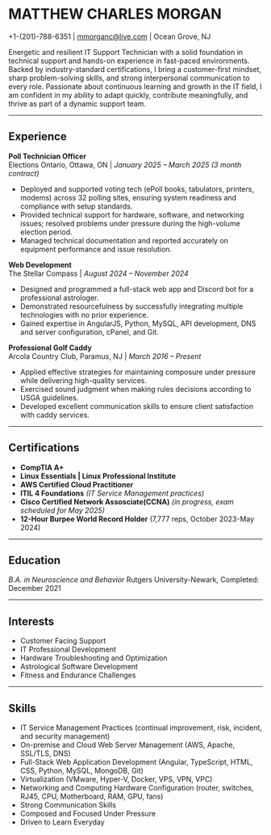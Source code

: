 # MATTHEW CHARLES MORGAN  
+1-(201)-788-6351 | [mmorganc@live.com](mailto:mmorganc@live.com) | Ocean Grove, NJ

Energetic and resilient IT Support Technician with a solid foundation in technical support and hands-on experience in fast-paced environments. Backed by industry-standard certifications, I bring a customer-first mindset, sharp problem-solving skills, and strong interpersonal communication to every role. Passionate about continuous learning and growth in the IT field, I am confident in my ability to adapt quickly, contribute meaningfully, and thrive as part of a dynamic support team.

---

## Experience  

**Poll Technician Officer**  
Elections Ontario, Ottawa, ON | *January 2025 – March 2025 (3 month contract)*  
- Deployed and supported voting tech (ePoll books, tabulators, printers, modems) across 32 polling sites, ensuring system readiness and compliance with setup standards.
- Provided technical support for hardware, software, and networking issues; resolved problems under pressure during the high-volume election period.
- Managed technical documentation and reported accurately on equipment performance and issue resolution.
  
**Web Development**  
The Stellar Compass | *August 2024 – November 2024*
- Designed and programmed a full-stack web app and Discord bot for a professional astrologer.  
- Demonstrated resourcefulness by successfully integrating multiple technologies with no prior experience.  
- Gained expertise in AngularJS, Python, MySQL, API development, DNS and server configuration, cPanel, and Git.  

**Professional Golf Caddy**  
Arcola Country Club, Paramus, NJ | *March 2016 – Present*  
- Applied effective strategies for maintaining composure under pressure while delivering high-quality services.  
- Exercised sound judgment when making rules decisions according to USGA guidelines.  
- Developed excellent communication skills to ensure client satisfaction with caddy services.  

---
## Certifications  
- **CompTIA A+**
- **Linux Essentials | Linux Professional Institute** 
- **AWS Certified Cloud Practitioner**  
- **ITIL 4 Foundations** *(IT Service Management practices)*
- **Cisco Certified Network Assosciate(CCNA)** *(in progress, exam scheduled for May 2025)*
- **12-Hour Burpee World Record Holder** (7,777 reps, October 2023-May 2024)
  

---

## Education  

*B.A. in Neuroscience and Behavior* Rutgers University-Newark, Completed: December 2021  

---

## Interests  
- Customer Facing Support
- IT Professional Development
- Hardware Troubleshooting and Optimization
- Astrological Software Development
- Fitness and Endurance Challenges  

---

## Skills
- IT Service Management Practices (continual improvement, risk, incident, and security management)
- On-premise and Cloud Web Server Management (AWS, Apache, SSL/TLS, DNS)
- Full-Stack Web Application Development (Angular, TypeScript, HTML, CSS, Python, MySQL, MongoDB, Git)
- Virtualization (VMware, Hyper-V, Docker, VPS, VPN, VPC)
- Networking and Computing Hardware Configuration (router, switches, RJ45, CPU, Motherboard, RAM, GPU, fans)  
- Strong Communication Skills
- Composed and Focused Under Pressure 
- Driven to Learn Everyday  
